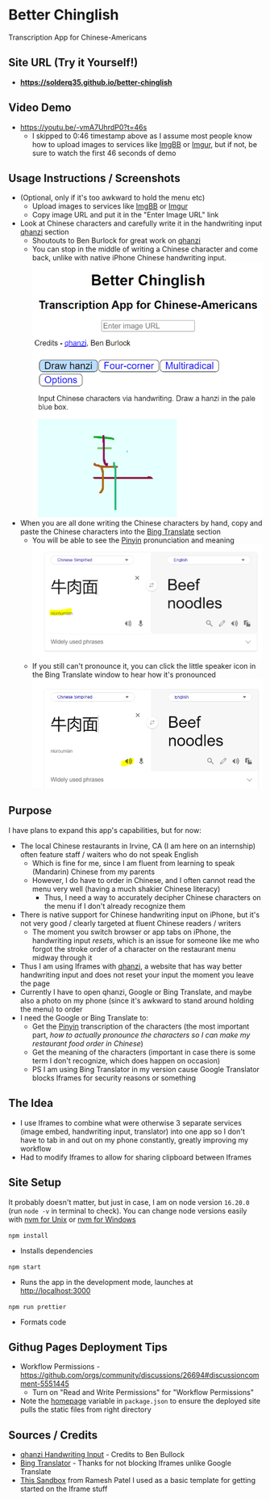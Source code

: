 # Better Chinglish

Transcription App for Chinese-Americans

## Site URL (Try it Yourself!)

- **https://solderq35.github.io/better-chinglish**

## Video Demo

- https://youtu.be/-vmA7UhrdP0?t=46s
  - I skipped to 0:46 timestamp above as I assume most people know how to upload images to services like [ImgBB](https://imgbb.com/) or [Imgur](https://imgur.com/), but if not, be sure to watch the first 46 seconds of demo

## Usage Instructions / Screenshots

- (Optional, only if it's too awkward to hold the menu etc)
  - Upload images to services like [ImgBB](https://imgbb.com/) or [Imgur](https://imgur.com/)
  - Copy image URL and put it in the "Enter Image URL" link
- Look at Chinese characters and carefully write it in the handwriting input [qhanzi](https://www.qhanzi.com/) section
  - Shoutouts to Ben Burlock for great work on [qhanzi](https://www.qhanzi.com/)
  - You can stop in the middle of writing a Chinese character and come back, unlike with native iPhone Chinese handwriting input.
    ![Screenshot Example](public/qhanzi.PNG)
- When you are all done writing the Chinese characters by hand, copy and paste the Chinese characters into the [Bing Translate](https://www.bing.com/translator?to=en&setlang=si) section
  - You will be able to see the [Pinyin](https://yoyochinese.com/chinese-learning-tools/Mandarin-Chinese-pronunciation-lesson/pinyin-chart-table) pronunciation and meaning
    ![Screenshot Example](public/pinyin.PNG)
  - If you still can't pronounce it, you can click the little speaker icon in the Bing Translate window to hear how it's pronounced
    ![Screenshot Example](public/speaker.PNG)

## Purpose

I have plans to expand this app's capabilities, but for now:

- The local Chinese restaurants in Irvine, CA (I am here on an internship) often feature staff / waiters who do not speak English
  - Which is fine for me, since I am fluent from learning to speak (Mandarin) Chinese from my parents
  - However, I do have to order in Chinese, and I often cannot read the menu very well (having a much shakier Chinese literacy)
    - Thus, I need a way to accurately decipher Chinese characters on the menu if I don't already recognize them
- There is native support for Chinese handwriting input on iPhone, but it's not very good / clearly targeted at fluent Chinese readers / writers
  - The moment you switch browser or app tabs on iPhone, the handwriting input _resets_, which is an issue for someone like me who forgot the stroke order of a character on the restaurant menu midway through it
- Thus I am using Iframes with [qhanzi](https://www.qhanzi.com/), a website that has way better handwriting input and does not reset your input the moment you leave the page
- Currently I have to open qhanzi, Google or Bing Translate, and maybe also a photo on my phone (since it's awkward to stand around holding the menu) to order
- I need the Google or Bing Translate to:
  - Get the [Pinyin](https://yoyochinese.com/chinese-learning-tools/Mandarin-Chinese-pronunciation-lesson/pinyin-chart-table) transcription of the characters (the most important part, _how to actually pronounce the characters so I can make my restaurant food order in Chinese_)
  - Get the meaning of the characters (important in case there is some term I don't recognize, which does happen on occasion)
  - PS I am using Bing Translator in my version cause Google Translator blocks Iframes for security reasons or something

## The Idea

- I use Iframes to combine what were otherwise 3 separate services (image embed, handwriting input, translator) into one app so I don't have to tab in and out on my phone constantly, greatly improving my workflow
- Had to modify Iframes to allow for sharing clipboard between Iframes

## Site Setup

It probably doesn't matter, but just in case, I am on node version `16.20.0` (run `node -v` in terminal to check). You can change node versions easily with [nvm for Unix](https://github.com/nvm-sh/nvm) or [nvm for Windows](https://github.com/coreybutler/nvm-windows)

`npm install`

- Installs dependencies

`npm start`

- Runs the app in the development mode, launches at [http://localhost:3000](http://localhost:3000)

`npm run prettier`

- Formats code

## Githug Pages Deployment Tips

- Workflow Permissions - https://github.com/orgs/community/discussions/26694#discussioncomment-5551445
  - Turn on "Read and Write Permissions" for "Workflow Permissions"
- Note the [homepage](https://github.com/solderq35/better-chinglish/blob/main/package.json#L7) variable in `package.json` to ensure the deployed site pulls the static files from right directory

## Sources / Credits

- [qhanzi Handwriting Input](https://www.qhanzi.com/) - Credits to Ben Bullock
- [Bing Translator](https://www.bing.com/translator?to=en&setlang=si) - Thanks for not blocking Iframes unlike Google Translate
- [This Sandbox](https://codesandbox.io/s/9gggb?file=/src/index.js) from Ramesh Patel I used as a basic template for getting started on the Iframe stuff
